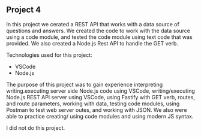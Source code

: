 ## Project 4

In this project we cerated a REST API that works with a data source of questions and answers. We created the code to work with the data source using a code module, and tested the code module using text code that was provided. We also created a Node.js Rest API to handle the GET verb.

Technologies used for this project:
- VSCode
- Node.js

The purpose of this project was to gain experience interpreting writing.executing server side Node.js code using VSCode, writing/executing Node.js REST API server using VSCode, using Fastify with GET verb, routes, and route parameters, working with data, testing code modules, using Postman to test web server outes, and working with JSON. We also were able to practice creating/ using code modules and using modern JS syntax.

I did not do this project.
